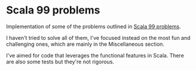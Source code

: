# Scala 99 problems

Implementation of some of the problems outlined in [Scala 99 problems](http://aperiodic.net/phil/scala/s-99/).

I haven't tried to solve all of them, I've focused instead on the most
fun and challenging ones, which are mainly in the Miscellaneous section. 

I've aimed for code that leverages the functional features in Scala. There are also some tests but they're not rigorous.